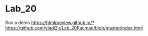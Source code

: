 # Lab_20

Run a demo
https://htmlpreview.github.io/?https://github.com/vladi3ir/Lab_20Pacman/blob/master/index.html

